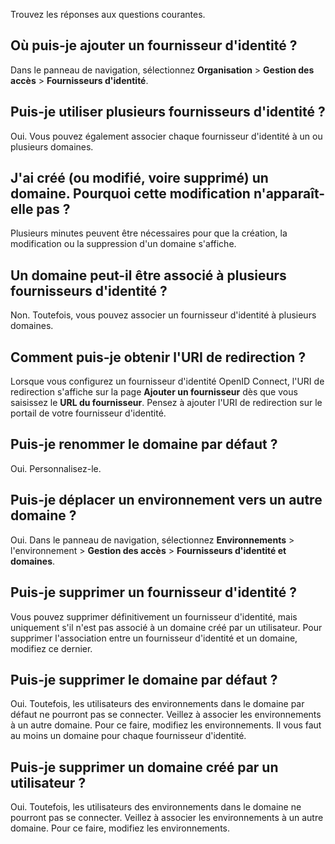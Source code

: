 Trouvez les réponses aux questions courantes.

Où puis-je ajouter un fournisseur d'identité ?
----------------------------------------------

Dans le panneau de navigation, sélectionnez **Organisation** \> **Gestion des accès** \> **Fournisseurs d'identité**.

Puis-je utiliser plusieurs fournisseurs d'identité ?
----------------------------------------------------

Oui. Vous pouvez également associer chaque fournisseur d'identité à un ou plusieurs domaines.

J'ai créé (ou modifié, voire supprimé) un domaine. Pourquoi cette modification n'apparaît-elle pas ?
----------------------------------------------------------------------------------------------------

Plusieurs minutes peuvent être nécessaires pour que la création, la modification ou la suppression d'un domaine s'affiche.

Un domaine peut-il être associé à plusieurs fournisseurs d'identité ?
---------------------------------------------------------------------

Non. Toutefois, vous pouvez associer un fournisseur d'identité à plusieurs domaines.

Comment puis-je obtenir l'URI de redirection ?
----------------------------------------------

Lorsque vous configurez un fournisseur d'identité OpenID Connect, l'URI de redirection s'affiche sur la page **Ajouter un fournisseur** dès que vous saisissez le **URL du fournisseur**. Pensez à ajouter l'URI de redirection sur le portail de votre fournisseur d'identité.

Puis-je renommer le domaine par défaut ?
----------------------------------------

Oui. Personnalisez-le.

Puis-je déplacer un environnement vers un autre domaine ?
---------------------------------------------------------

Oui. Dans le panneau de navigation, sélectionnez **Environnements** \> l'environnement \> **Gestion des accès** \> **Fournisseurs d'identité et domaines**.

Puis-je supprimer un fournisseur d'identité ?
---------------------------------------------

Vous pouvez supprimer définitivement un fournisseur d'identité, mais uniquement s'il n'est pas associé à un domaine créé par un utilisateur. Pour supprimer l'association entre un fournisseur d'identité et un domaine, modifiez ce dernier.

Puis-je supprimer le domaine par défaut ?
-----------------------------------------

Oui. Toutefois, les utilisateurs des environnements dans le domaine par défaut ne pourront pas se connecter. Veillez à associer les environnements à un autre domaine. Pour ce faire, modifiez les environnements. Il vous faut au moins un domaine pour chaque fournisseur d'identité.

Puis-je supprimer un domaine créé par un utilisateur ?
------------------------------------------------------

Oui. Toutefois, les utilisateurs des environnements dans le domaine ne pourront pas se connecter. Veillez à associer les environnements à un autre domaine. Pour ce faire, modifiez les environnements.
